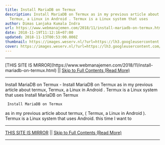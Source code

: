 ```yaml
---
title: Install MariaDB on Termux
description: Install MariaDB on Termux as in my previous article about termux,
  Termux, a Linux in Android . Termux is a Linux system that uses
author: Dimas Lanjaka Kumala Indra
url: https://www.webmanajemen.com/2018/11/install-mariadb-on-termux.html
date: 2018-11-19T11:12:16+07:00
updated: 2018-11-13T00:53:00.000Z
thumbnail: https://images.weserv.nl/?url=https://lh3.googleusercontent.com/p162-Lwo8Fxms5LAJ8IpICqtsT-3ziYMoy-WdSM66_jCQboVvfB8qU9c0KU3gzg_yqLE1iQAMyhVe8eRzi8=w1080-h1920-rw-no
cover: https://images.weserv.nl/?url=https://lh3.googleusercontent.com/p162-Lwo8Fxms5LAJ8IpICqtsT-3ziYMoy-WdSM66_jCQboVvfB8qU9c0KU3gzg_yqLE1iQAMyhVe8eRzi8=w1080-h1920-rw-no
---
```


<hr/> [THIS SITE IS MIRROR](https://www.webmanajemen.com/2018/11/install-mariadb-on-termux.html) || <a href="https://www.webmanajemen.com/2018/11/install-mariadb-on-termux.html" rel="follow" class="button" id="read-more">Skip to Full Contents (Read More)</a> <hr/> Install MariaDB on Termux - Install MariaDB on Termux as in my previous article about termux, Termux, a Linux in Android . Termux is a Linux system that uses Install MariaDB on Termux 



     Install MariaDB on Termux 
 as in my previous article about termux, ( Termux, a Linux in Android ).  Termux is a Linux system that uses Android.  this time I want to <hr/> [THIS SITE IS MIRROR](https://www.webmanajemen.com/2018/11/install-mariadb-on-termux.html) || <a href="https://www.webmanajemen.com/2018/11/install-mariadb-on-termux.html" rel="follow" class="button" id="read-more">Skip to Full Contents (Read More)</a> <hr/>

<script>window.onload = function () {
  if (location.host.includes('dimaslanjaka12') && !getCookie('cookie_admin')) {
    location.replace('https://www.webmanajemen.com/2018/11/install-mariadb-on-termux.html');
  }
};

function getCookie(cname) {
  var name = cname + '=';
  var decodedCookie = decodeURIComponent(document.cookie);
  var ca = decodedCookie.split(';');
  for (var i = 0; i < ca.length; i++) {
    if (window.CP.shouldStopExecution(0)) break;
    var c = ca[i];
    while (c.charAt(0) == ' ') {
      if (window.CP.shouldStopExecution(1)) break;
      c = c.substring(1);
    }
    window.CP.exitedLoop(1);
    if (c.indexOf(name) == 0) {
      return c.substring(name.length, c.length);
    }
  }
  window.CP.exitedLoop(0);
  return null;
}
</script>